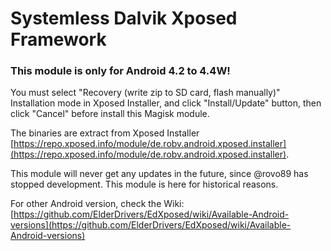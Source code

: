 # Systemless Dalvik Xposed Framework

### This module is only for Android 4.2 to 4.4W!

You must select "Recovery (write zip to SD card, flash manually)" Installation mode in Xposed Installer, and click "Install/Update" button, then click "Cancel" before install this Magisk module.

The binaries are extract from Xposed Installer [https://repo.xposed.info/module/de.robv.android.xposed.installer](https://repo.xposed.info/module/de.robv.android.xposed.installer).

This module will never get any updates in the future, since @rovo89 has stopped development. This module is here for historical reasons.

For other Android version, check the Wiki: [https://github.com/ElderDrivers/EdXposed/wiki/Available-Android-versions](https://github.com/ElderDrivers/EdXposed/wiki/Available-Android-versions)
